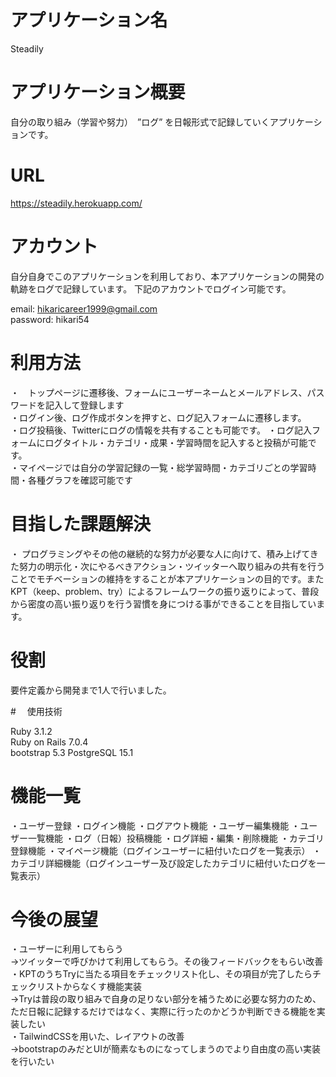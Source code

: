 # アプリケーション名

Steadily

# アプリケーション概要
自分の取り組み（学習や努力）　”ログ” を日報形式で記録していくアプリケーションです。

# URL

https://steadily.herokuapp.com/

# アカウント
自分自身でこのアプリケーションを利用しており、本アプリケーションの開発の軌跡をログで記録しています。
下記のアカウントでログイン可能です。

email: hikaricareer1999@gmail.com  
password: hikari54

# 利用方法
・　トップページに遷移後、フォームにユーザーネームとメールアドレス、パスワードを記入して登録します  
・ログイン後、ログ作成ボタンを押すと、ログ記入フォームに遷移します。  
・ログ投稿後、Twitterにログの情報を共有することも可能です。
・ログ記入フォームにログタイトル・カテゴリ・成果・学習時間を記入すると投稿が可能です。  
・マイページでは自分の学習記録の一覧・総学習時間・カテゴリごとの学習時間・各種グラフを確認可能です  

# 目指した課題解決
・ プログラミングやその他の継続的な努力が必要な人に向けて、積み上げてきた努力の明示化・次にやるべきアクション・ツイッターへ取り組みの共有を行うことでモチベーションの維持をすることが本アプリケーションの目的です。またKPT（keep、problem、try）によるフレームワークの振り返りによって、普段から密度の高い振り返りを行う習慣を身につける事ができることを目指しています。

# 役割
要件定義から開発まで1人で行いました。

#　 使用技術

Ruby 3.1.2  
Ruby on Rails 7.0.4  
bootstrap 5.3
PostgreSQL 15.1

# 機能一覧
・ユーザー登録
・ログイン機能
・ログアウト機能
・ユーザー編集機能
・ユーザー一覧機能
・ログ（日報）投稿機能
・ログ詳細・編集・削除機能
・カテゴリ登録機能
・マイページ機能（ログインユーザーに紐付いたログを一覧表示）
・カテゴリ詳細機能（ログインユーザー及び設定したカテゴリに紐付いたログを一覧表示）

# 今後の展望
・ユーザーに利用してもらう  
→ツイッターで呼びかけて利用してもらう。その後フィードバックをもらい改善  
・KPTのうちTryに当たる項目をチェックリスト化し、その項目が完了したらチェックリストからなくす機能実装  
→Tryは普段の取り組みで自身の足りない部分を補うために必要な努力のため、ただ日報に記録するだけではなく、実際に行ったのかどうか判断できる機能を実装したい  
・TailwindCSSを用いた、レイアウトの改善  
→bootstrapのみだとUIが簡素なものになってしまうのでより自由度の高い実装を行いたい  
